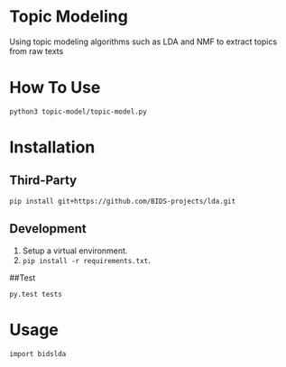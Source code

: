 # Topic Modeling
Using topic modeling algorithms such as LDA and NMF to extract topics from raw texts

# How To Use

``` 
python3 topic-model/topic-model.py
```

# Installation

## Third-Party

```
pip install git+https://github.com/BIDS-projects/lda.git
```

## Development

1. Setup a virtual environment.
2. `pip install -r requirements.txt`.

##Test

```
py.test tests
```

# Usage

```
import bidslda
```
